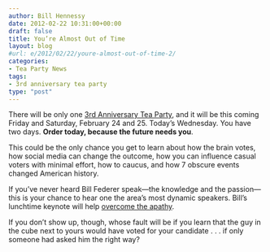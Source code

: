 ```yaml
---
author: Bill Hennessy
date: 2012-02-22 10:31:00+00:00
draft: false
title: You’re Almost Out of Time
layout: blog
#url: e/2012/02/22/youre-almost-out-of-time-2/
categories:
- Tea Party News
tags:
- 3rd anniversary tea party
type: "post"
---
```


There will be only one [3rd Anniversary Tea Party](https://3rdanniversaryteaparty.eventbrite.com/), and it will be this coming Friday and Saturday, February 24 and 25. Today’s Wednesday. You have two days. **Order today, because the future needs you**.

This could be the only chance you get to learn about how the brain votes, how social media can change the outcome, how you can influence casual voters with minimal effort, how to caucus, and how 7 obscure events changed American history.

If you’ve never heard Bill Federer speak—the knowledge and the passion—this is your chance to hear one the area’s most dynamic speakers. Bill’s lunchtime keynote will help [overcome the apathy](https://hennessysview.com/2012-election/apathy/). 

If you don’t show up, though, whose fault will be if you learn that the guy in the cube next to yours would have voted for your candidate . . . if only someone had asked him the right way?

